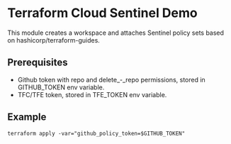 # Terraform Cloud Sentinel Demo

This module creates a workspace and attaches Sentinel policy sets based on 
hashicorp/terraform-guides.

## Prerequisites
- Github token with repo and delete_-_repo permissions, stored in GITHUB_TOKEN env variable.
- TFC/TFE token, stored in TFE_TOKEN env variable.

## Example
```terraform apply -var="github_policy_token=$GITHUB_TOKEN"```


